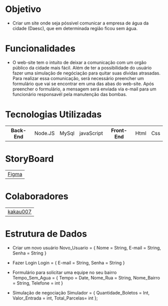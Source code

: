 # Objetivo
* Criar um site onde seja póssivel comunicar a empresa de água da cidade (Daesc), que em determinada região ficou sem água.

# Funcionalidades 
* O web-site tem o intuito de deixar a comunicação com um orgão público da cidade mais fácil. Além de ter a possibilidade do usuário fazer uma simulação de negóciação para quitar suas dívidas atrasadas. Para realizar essa comunicação, será necessário preencher um formulário que vai se encontrar em uma das abas do web-site. Após preencher o formulário, a mensagem será enviada via e-mail para um funcionário responsavél pela manutenção das bombas.

# Tecnologias Utilizadas
<table>
 
   <th> Back-End </th>
  <td> Node.JS </td>
  <td> MySql </td>
  <td> javaScript </td>

  <th> Front-End </th>
 <td>Html</td>
 <td>Css</td>
 

</table>

# StoryBoard
<table> <td><a href = "https://www.figma.com/file/Aeboe8zfAXq3nheiBtrRKn/StoryBoard%2F%2FKau%C3%A3?node-id=0%3A1" > Figma </a> </td> </table>

# Colaboradores
 <table> <td><a href = "https://github.com/Kakau007" > kakau007 </a></td></table>
 
 # Estrutura de Dados
 
 * Criar um novo usuário
      Novo_Usuario = {
     Nome = String,
     E-mail = String,
     Senha = String
  }
 
 * Fazer Login 
      Login = {
    E-mail = String,
    Senha = String
  }
  
  * Formulário para solicitar uma equipe no seu bairro  
      Tempo_Sem_Agua = {
    Tempo = Date,
    Nome_Rua = String,
    Nome_Bairro = String,
    Telefone = int
  }
  
 * Simulação de negociação 
      Simulador = {
   Quantidade_Boletos = Int,
   Valor_Entrada = int,
   Total_Parcelas= int
  };

